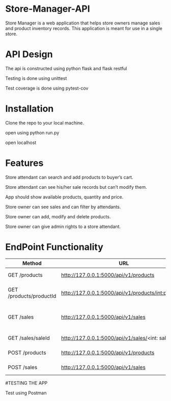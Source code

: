 # Store-Manager-API

Store Manager is a web application that helps store owners manage sales and product inventory records. This application is meant for use in a single store.


# API Design

The api is constructed using python flask and flask restful

Testing is done using unittest

Test coverage is done using pytest-cov

# Installation

Clone the repo to your local machine.

open using python run.py

open localhost

# Features

Store attendant can search and add products to buyer’s cart.

Store attendant can see his/her sale records but can’t modify them.

App should show available products, quantity and price.

Store owner can see sales and can filter by attendants.

Store owner can add, modify and delete products.

Store owner can give admin rights to a store attendant.


# EndPoint Functionality
Method | URL | DESCRIPTION
-------|-----|------------
GET /products| http://127.0.0.1:5000/api/v1/products | Fetch all products
GET /products/productId |http://127.0.0.1:5000/api/v1/products/<int:productId>| Fetch a single product record
GET /sales |http://127.0.0.1:5000/api/v1/sales|Fetch all sale records Get all sale records.
GET /sales/saleId | http://127.0.0.1:5000/api/v1/sales/<int: salesId> | Fetch a single sale record
POST /products| http://127.0.0.1:5000/api/v1/products | Create a product
POST /sales | http://127.0.0.1:5000/api/v1/sales | Create a sale order

#TESTING THE APP

Test using Postman

